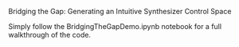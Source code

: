 Bridging the Gap: Generating an Intuitive Synthesizer Control Space

Simply follow the BridgingTheGapDemo.ipynb notebook for a full walkthrough of the code.
